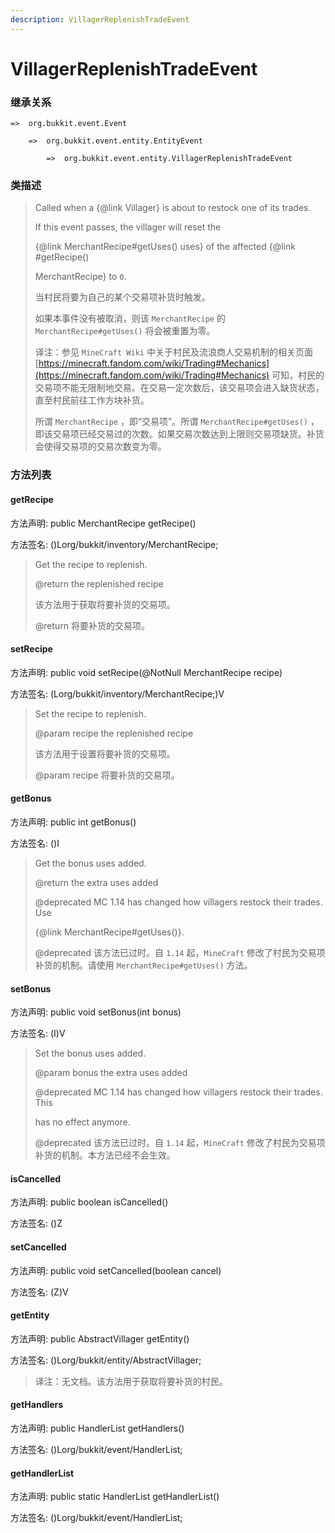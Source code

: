 ```yaml
---
description: VillagerReplenishTradeEvent
---
```


# VillagerReplenishTradeEvent

### 继承关系

    =>  org.bukkit.event.Event

        =>  org.bukkit.event.entity.EntityEvent

            =>  org.bukkit.event.entity.VillagerReplenishTradeEvent

### 类描述

> Called when a {@link Villager} is about to restock one of its trades.
>
> If this event passes, the villager will reset the
>
> {@link MerchantRecipe#getUses() uses} of the affected {@link #getRecipe()
>
> MerchantRecipe} to <code>0</code>.
>
> 
>
> 当村民将要为自己的某个交易项补货时触发。
>
> 如果本事件没有被取消，则该 `MerchantRecipe` 的 `MerchantRecipe#getUses()` 将会被重置为零。
>
>
> 
> 译注：参见 `MineCraft Wiki` 中关于村民及流浪商人交易机制的相关页面 [https://minecraft.fandom.com/wiki/Trading#Mechanics](https://minecraft.fandom.com/wiki/Trading#Mechanics) 可知，村民的交易项不能无限制地交易。在交易一定次数后，该交易项会进入缺货状态，直至村民前往工作方块补货。
>
> 所谓 `MerchantRecipe` ，即“交易项”。所谓 `MerchantRecipe#getUses()` ，即该交易项已经交易过的次数。如果交易次数达到上限则交易项缺货。补货会使得交易项的交易次数变为零。

### 方法列表

#### getRecipe

方法声明: public MerchantRecipe getRecipe()

方法签名: ()Lorg/bukkit/inventory/MerchantRecipe;

> Get the recipe to replenish.
>
> @return the replenished recipe
>
>
> 
> 该方法用于获取将要补货的交易项。
>
> @return 将要补货的交易项。

#### setRecipe

方法声明: public void setRecipe(@NotNull MerchantRecipe recipe)

方法签名: (Lorg/bukkit/inventory/MerchantRecipe;)V

> Set the recipe to replenish.
>
> @param recipe the replenished recipe
>
>
> 
> 该方法用于设置将要补货的交易项。
>
> @param recipe 将要补货的交易项。

#### getBonus

方法声明: public int getBonus()

方法签名: ()I

> Get the bonus uses added.
>
> @return the extra uses added
>
> @deprecated MC 1.14 has changed how villagers restock their trades. Use
>
> {@link MerchantRecipe#getUses()}.
>
>
> 
> @deprecated 该方法已过时。自 `1.14` 起，`MineCraft` 修改了村民为交易项补货的机制。请使用 `MerchantRecipe#getUses()` 方法。

#### setBonus

方法声明: public void setBonus(int bonus)

方法签名: (I)V

> Set the bonus uses added.
>
> @param bonus the extra uses added
>
> @deprecated MC 1.14 has changed how villagers restock their trades. This
>
> has no effect anymore.
>
>
> 
> @deprecated 该方法已过时。自 `1.14` 起，`MineCraft` 修改了村民为交易项补货的机制。本方法已经不会生效。

#### isCancelled

方法声明: public boolean isCancelled()

方法签名: ()Z

#### setCancelled

方法声明: public void setCancelled(boolean cancel)

方法签名: (Z)V

#### getEntity

方法声明: public AbstractVillager getEntity()

方法签名: ()Lorg/bukkit/entity/AbstractVillager;

> 译注：无文档。该方法用于获取将要补货的村民。

#### getHandlers

方法声明: public HandlerList getHandlers()

方法签名: ()Lorg/bukkit/event/HandlerList;

#### getHandlerList

方法声明: public static HandlerList getHandlerList()

方法签名: ()Lorg/bukkit/event/HandlerList;